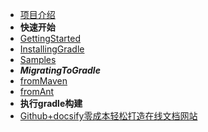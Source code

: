* [项目介绍](7.5.1/项目介绍.md)
* **快速开始**
* [GettingStarted](7.5.1/快速开始/GettingStarted.md)
* [InstallingGradle](7.5.1/快速开始/InstallingGradle.md)
* [Samples](7.5.1/快速开始/Samples.md)
* ***MigratingToGradle***
* [fromMaven](7.5.1/快速开始/MigratingToGradle/fromMaven.md)
* [fromAnt](7.5.1/快速开始/MigratingToGradle/fromAnt.md)
* **执行gradle构建**
* [Github+docsify零成本轻松打造在线文档网站](zh-cn/技术博客/Github+docsify零成本轻松打造在线文档.md)